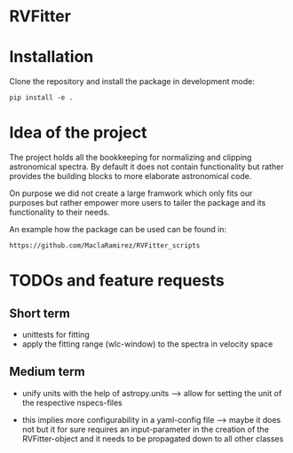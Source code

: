 # RVFitter

# Installation

Clone the repository and install the package in development mode:

```
pip install -e .
```

# Idea of the project

The project holds all the bookkeeping for normalizing and clipping astronomical spectra. By default it does not contain functionality but rather provides the building blocks to more elaborate astronomical code.

On purpose we did not create a large framwork which only fits our purposes but rather empower more users to tailer the package and its functionality to their needs.

An example how the package can be used can be found in:
```
https://github.com/MaclaRamirez/RVFitter_scripts
```

# TODOs and feature requests

## Short term

* unittests for fitting
* apply the fitting range (wlc-window) to the spectra in velocity space


## Medium term
* unify units with the help of astropy.units
  --> allow for setting the unit of the respective nspecs-files

* this implies more configurability in a yaml-config file
  --> maybe it does not but it for sure requires an input-parameter in the creation of the RVFitter-object and it needs to be propagated down to all other classes
